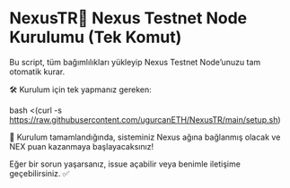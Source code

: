 # NexusTR📌 Nexus Testnet Node Kurulumu (Tek Komut)
Bu script, tüm bağımlılıkları yükleyip Nexus Testnet Node’unuzu tam otomatik kurar.

🛠 Kurulum için tek yapmanız gereken:

bash <(curl -s https://raw.githubusercontent.com/ugurcanETH/NexusTR/main/setup.sh)

🚀 Kurulum tamamlandığında, sisteminiz Nexus ağına bağlanmış olacak ve NEX puan kazanmaya başlayacaksınız!

Eğer bir sorun yaşarsanız, issue açabilir veya benimle iletişime geçebilirsiniz. ✅

